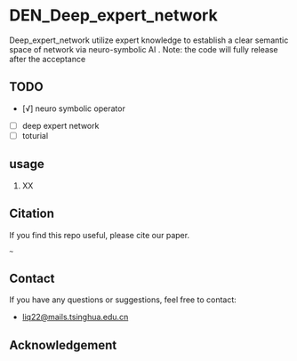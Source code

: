 # DEN_Deep_expert_network
Deep_expert_network utilize expert knowledge to establish a clear semantic space of network via neuro-symbolic AI .
Note: the code will fully release after the acceptance
## TODO 
- [√] neuro symbolic operator
- [ ] deep expert network
- [ ] toturial
## usage

1. XX


## Citation

If you find this repo useful, please cite our paper.

```
~
```

## Contact
If you have any questions or suggestions, feel free to contact:

- liq22@mails.tsinghua.edu.cn

## Acknowledgement
